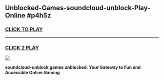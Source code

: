 
## Unblocked-Games-soundcloud-unblock-Play-Online #p4h5z
<h3>
<a href="https://news.freeplayer.one?title=soundcloud-unblock&ref=3">CLICK TO PLAY</a></h3>
<hr>

<h3>
<a href="https://news.freeplayer.one?title=soundcloud-unblock&ref=3">CLICK 2 PLAY</a>
  
</h3>

<a href="https://news.freeplayer.one?title=soundcloud-unblock&ref=3"><img src="https://clearcache.store/games.png"></a>


**soundcloud-unblock games unblocked: Your Gateway to Fun and Accessible Online Gaming**

